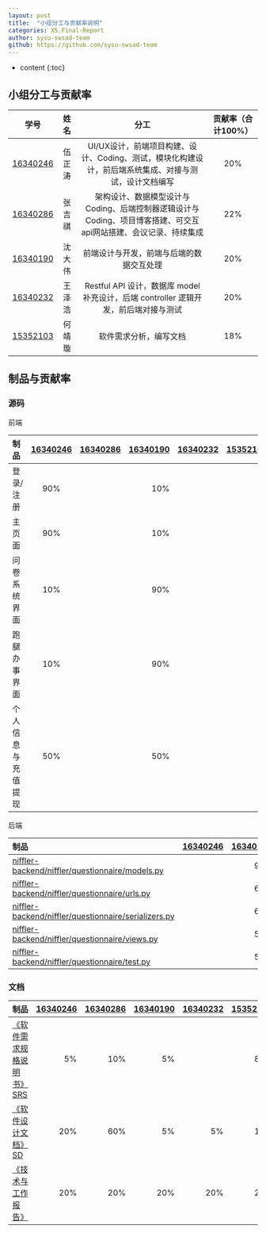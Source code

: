```yaml
---
layout: post
title:  "小组分工与贡献率说明"
categories: X5.Final-Report
author: sysu-swsad-team
github: https://github.com/sysu-swsad-team
---
```


* content
{:toc}

## 小组分工与贡献率

<!-- pml版本后续再来 -->

|学号|姓名|分工|贡献率（合计100%）|
|:-:|:-:|:-:|:-:|
|[16340246](https://github.com/wuzht)|伍正涛|UI/UX设计，前端项目构建、设计、Coding、测试，模块化构建设计，前后端系统集成、对接与测试，设计文档编写|20%|
|[16340286](https://www.github.com/Ernie1)|张吉祺|架构设计、数据模型设计与Coding、后端控制器逻辑设计与Coding、项目博客搭建、可交互api网站搭建、会议记录、持续集成|22%|
|[16340190](https://github.com/freesdw)|沈大伟|前端设计与开发，前端与后端的数据交互处理|20%|
|[16340232](https://github.com/hansenbeast)|王泽浩|Restful API 设计，数据库 model 补充设计，后端 controller 逻辑开发，前后端对接与测试|20%|
|[15352103](https://github.com/Jingxuan-He)|何靖璇|软件需求分析，编写文档|18%|


## 制品与贡献率

### 源码

前端

|制品| [16340246](https://github.com/wuzht) | [16340286](https://www.github.com/Ernie1) | [16340190](https://github.com/freesdw) | [16340232](https://github.com/hansenbeast) | [15352103](https://github.com/Jingxuan-He) |
|:--|:-:|--:|--:|:--|--:|
|登录/注册|90%||10%|||
|主页面|90%||10%|||
|问卷系统界面|10%||90%|||
|跑腿办事界面|10%||90%|||
|个人信息与充值提现|50%||50%|||


后端

|制品| [16340246](https://github.com/wuzht) | [16340286](https://www.github.com/Ernie1) | [16340190](https://github.com/freesdw) | [16340232](https://github.com/hansenbeast) | [15352103](https://github.com/Jingxuan-He) |
|:--|--:|--:|--:|--:|--:|
|[niffler-backend/niffler/questionnaire/models.py](https://github.com/sysu-swsad-team/niffler-backend/blob/master/niffler/questionnaire/models.py)||90%||10%||
|[niffler-backend/niffler/questionnaire/urls.py](https://github.com/sysu-swsad-team/niffler-backend/blob/master/niffler/questionnaire/urls.py)||60%||40%||
|[niffler-backend/niffler/questionnaire/serializers.py](https://github.com/sysu-swsad-team/niffler-backend/blob/master/niffler/questionnaire/serializers.py)||60%||40%||
|[niffler-backend/niffler/questionnaire/views.py](https://github.com/sysu-swsad-team/niffler-backend/blob/master/niffler/questionnaire/views.py)||50%||50%||
|[niffler-backend/niffler/questionnaire/test.py](https://github.com/sysu-swsad-team/niffler-backend/blob/master/niffler/questionnaire/tests.py)||50%||50%||


### 文档

|制品|[16340246](https://github.com/wuzht)|[16340286](https://www.github.com/Ernie1)|[16340190](https://github.com/freesdw)|[16340232](https://github.com/hansenbeast)|[15352103](https://github.com/Jingxuan-He)|
|:--|--:|--:|--:|--:|--:|
|[《软件需求规格说明书》SRS](https://sysu-swsad-team.github.io/#6.%E9%9C%80%E6%B1%82%E8%A7%84%E6%A0%BC%E8%AF%B4%E6%98%8E%E4%B9%A6-ref)|5%|10%| 5% ||80%|
|[《软件设计文档》SD](https://sysu-swsad-team.github.io/#7.%E8%AE%BE%E8%AE%A1%E8%AF%B4%E6%98%8E%E4%B9%A6-ref)|20%|60%|5%|5%|10%|
|[《技术与工作报告》](https://sysu-swsad-team.github.io/#X2.%E6%8A%80%E6%9C%AF%E4%B8%8E%E5%B7%A5%E4%BD%9C%E6%8A%A5%E5%91%8A-ref)|20%|20%|20%|20%|20%|

